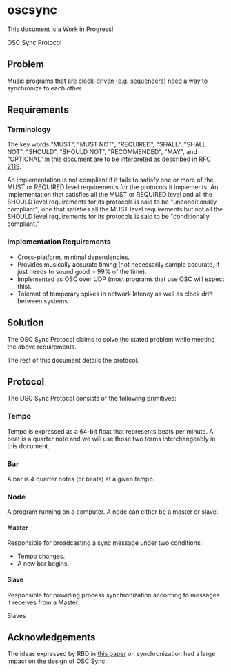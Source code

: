 # oscsync

This document is a Work in Progress!

OSC Sync Protocol

## Problem

Music programs that are clock-driven (e.g. sequencers) need a way to synchronize to each other.

## Requirements

### Terminology

The key words "MUST", "MUST NOT", "REQUIRED", "SHALL", "SHALL NOT",
"SHOULD", "SHOULD NOT", "RECOMMENDED", "MAY", and "OPTIONAL" in this
document are to be interpreted as described in [RFC 2119](https://www.ietf.org/rfc/rfc2119.txt).

An implementation is not compliant if it fails to satisfy one or more
of the MUST or REQUIRED level requirements for the protocols it
implements. An implementation that satisfies all the MUST or REQUIRED
level and all the SHOULD level requirements for its protocols is said
to be "unconditionally compliant"; one that satisfies all the MUST
level requirements but not all the SHOULD level requirements for its
protocols is said to be "conditionally compliant."

### Implementation Requirements

* Cross-platform, minimal dependencies.
* Provides musically accurate timing (not necessarily sample accurate, it just needs to sound good > 99% of the time).
* Implemented as OSC over UDP (most programs that use OSC will expect this).
* Tolerant of temporary spikes in network latency as well as clock drift between systems.

## Solution

The OSC Sync Protocol claims to solve the stated problem while meeting the above requirements.

The rest of this document details the protocol.

## Protocol

The OSC Sync Protocol consists of the following primitives:

### Tempo

Tempo is expressed as a 64-bit float that represents beats per minute. A beat is a quarter note and we will use those two terms interchangeably in this document.

### Bar

A bar is 4 quarter notes (or beats) at a given tempo.

### Node

A program running on a computer. A node can either be a master or slave.

#### Master

Responsible for broadcasting a sync message under two conditions:

* Tempo changes.
* A new bar begins.

#### Slave

Responsible for providing process synchronization according to messages it receives from a Master.

Slaves

## Acknowledgements

The ideas expressed by RBD in [this paper](http://opensoundcontrol.org/files/dannenberg-clocksync.pdf) on synchronization had a large impact on the design of OSC Sync.
